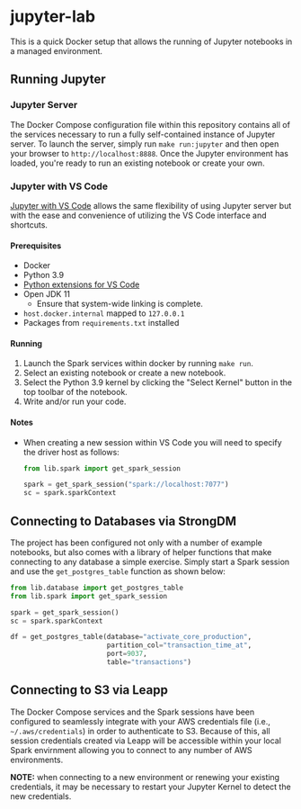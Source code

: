 # jupyter-lab

This is a quick Docker setup that allows the running of Jupyter notebooks in a managed environment.

## Running Jupyter

### Jupyter Server
The Docker Compose configuration file within this repository contains all of the services necessary to run a fully self-contained instance of Jupyter server.  To launch the server, simply run `make run:jupyter` and then open your browser to `http://localhost:8888`. Once the Jupyter environment has loaded, you're ready to run an existing notebook or create your own.

### Jupyter with VS Code
[Jupyter with VS Code](https://code.visualstudio.com/docs/datascience/jupyter-notebooks) allows the same flexibility of using Jupyter server but with the ease and convenience of utilizing the VS Code interface and shortcuts.

#### **Prerequisites**

* Docker
* Python 3.9
* [Python extensions for VS Code](https://github.com/Microsoft/vscode-python)
* Open JDK 11
     * Ensure that system-wide linking is complete.
* `host.docker.internal` mapped to `127.0.0.1`
* Packages from `requirements.txt` installed

#### **Running**

1. Launch the Spark services within docker by running `make run`.
1. Select an existing notebook or create a new notebook.
1. Select the Python 3.9 kernel by clicking the "Select Kernel" button in the top toolbar of the notebook.
1. Write and/or run your code.

#### **Notes**

* When creating a new session within VS Code you will need to specify the driver host as follows:
    ```python
    from lib.spark import get_spark_session

    spark = get_spark_session("spark://localhost:7077")
    sc = spark.sparkContext
    ```

## Connecting to Databases via StrongDM

The project has been configured not only with a number of example notebooks, but also comes with a library of helper functions that make connecting to any database a simple exercise.  Simply start a Spark session and use the `get_postgres_table` function as shown below:

```python
from lib.database import get_postgres_table
from lib.spark import get_spark_session

spark = get_spark_session()
sc = spark.sparkContext

df = get_postgres_table(database="activate_core_production",
                        partition_col="transaction_time_at",
                        port=9037,
                        table="transactions")
```

## Connecting to S3 via Leapp

The Docker Compose services and the Spark sessions have been configured to seamlessly integrate with your AWS credentials file (i.e., `~/.aws/credentials`) in order to authenticate to S3. Because of this, all session credentials created via Leapp will be accessible within your local Spark envirnment allowing you to connect to any number of AWS environments.

**NOTE:** when connecting to a new environment or renewing your existing credentials, it may be necessary to restart your Jupyter Kernel to detect the new credentials.